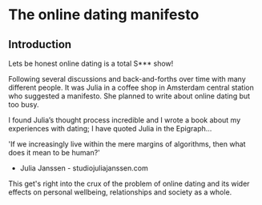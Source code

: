 # The online dating manifesto

## Introduction

Lets be honest online dating is a total S*** show!

Following several discussions and back-and-forths over time with many different people.
It was Julia in a coffee shop in Amsterdam central station who suggested a manifesto.
She planned to write about online dating but too busy.

I found Julia’s thought process incredible and I wrote a book about my experiences with dating; I have quoted Julia in the Epigraph…

'If we increasingly live within the mere margins of algorithms, then what does it mean to be human?'
- Julia Janssen - studiojuliajanssen.com

This get's right into the crux of the problem of online dating and its wider effects on personal wellbeing, relationships and society as a whole.
